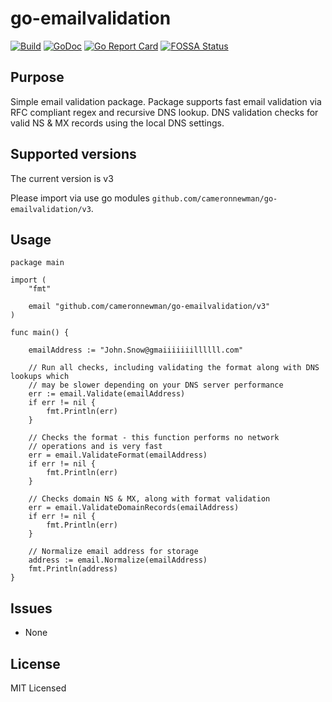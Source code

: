 # go-emailvalidation

[![Build][1]][2]
[![GoDoc][3]][4]
[![Go Report Card][5]][6]
[![FOSSA Status][9]][10]

[1]: https://github.com/cameronnewman/go-emailvalidation/workflows/pipeline/badge.svg
[2]: https://github.com/cameronnewman/go-emailvalidation/actions
[3]: https://godoc.org/github.com/cameronnewman/go-emailvalidation?status.svg
[4]: https://godoc.org/github.com/cameronnewman/go-emailvalidation
[5]: https://goreportcard.com/badge/github.com/cameronnewman/go-emailvalidation
[6]: https://goreportcard.com/report/github.com/cameronnewman/go-emailvalidation
[9]: https://app.fossa.io/api/projects/git%2Bgithub.com%2Fcameronnewman%2Fgo-emailvalidation.svg?type=shield
[10]: https://app.fossa.io/projects/git%2Bgithub.com%2Fcameronnewman%2Fgo-emailvalidation?ref=badge_shield

## Purpose

Simple email validation package. Package supports fast email validation via
RFC compliant regex and recursive DNS lookup. DNS validation checks for
valid NS & MX records using the local DNS settings.

## Supported versions

The current version is v3

Please import via use go modules `github.com/cameronnewman/go-emailvalidation/v3`.

## Usage

```golang
package main

import (
    "fmt"

    email "github.com/cameronnewman/go-emailvalidation/v3"
)

func main() {

    emailAddress := "John.Snow@gmaiiiiiiillllll.com"

    // Run all checks, including validating the format along with DNS lookups which
    // may be slower depending on your DNS server performance
    err := email.Validate(emailAddress)
    if err != nil {
        fmt.Println(err)
    }

    // Checks the format - this function performs no network
    // operations and is very fast
    err = email.ValidateFormat(emailAddress)
    if err != nil {
        fmt.Println(err)
    }

    // Checks domain NS & MX, along with format validation
    err = email.ValidateDomainRecords(emailAddress)
    if err != nil {
        fmt.Println(err)
    }

    // Normalize email address for storage
    address := email.Normalize(emailAddress)
    fmt.Println(address)
}
```

## Issues

* None

## License

MIT Licensed
